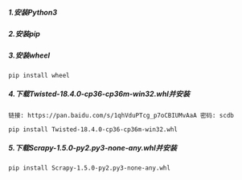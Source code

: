 ##### 1.安装Python3

##### 2.安装pip

##### 3.安装wheel

```
pip install wheel
```

##### 4.下载Twisted-18.4.0-cp36-cp36m-win32.whl并安装

```
链接: https://pan.baidu.com/s/1qhVduPTcg_p7oCBIUMvAaA 密码: scdb
```

```
pip install Twisted-18.4.0-cp36-cp36m-win32.whl
```

##### 5.下载Scrapy-1.5.0-py2.py3-none-any.whl并安装

```
pip install Scrapy-1.5.0-py2.py3-none-any.whl
```



